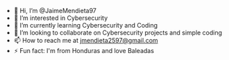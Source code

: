 - 👋 Hi, I’m @JaimeMendieta97
- 👀 I’m interested in Cybersecurity
- 🌱 I’m currently learning Cybersecurity and Coding 
- 💞️ I’m looking to collaborate on Cybersecurity projects and simple coding 
- 📫 How to reach me at jmendieta2597@gmail.com
- ⚡ Fun fact: I'm from Honduras and love Baleadas 

<!---
JaimeMendieta97/JaimeMendieta97 is a ✨ special ✨ repository because its `README.md` (this file) appears on your GitHub profile.
You can click the Preview link to take a look at your changes.
--->
